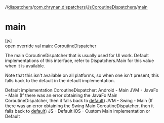 //[dispatchers](../../../index.md)/[com.chrynan.dispatchers](../index.md)/[JsCoroutineDispatchers](index.md)/[main](main.md)

# main

[js]\
open override val [main](main.md): CoroutineDispatcher

The main CoroutineDispatcher that is usually used for UI work. Default implementations of this interface, refer to Dispatchers.Main for this value when it is available.

Note that this isn't available on all platforms, so when one isn't present, this falls back to the default in the default implementation.

Default implementation CoroutineDispatcher: Android - Main JVM - JavaFx - Main (If there was an error obtaining the JavaFx Main CoroutineDispatcher, then it falls back to [default](default.md)) JVM - Swing - Main (If there was an error obtaining the Swing Main CoroutineDispatcher, then it falls back to [default](default.md)) JS - Default iOS - Custom Main implementation or Default

